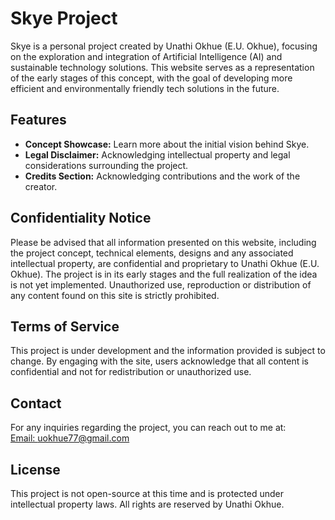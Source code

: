 # Skye Project

Skye is a personal project created by Unathi Okhue (E.U. Okhue), focusing on the exploration and integration of Artificial Intelligence (AI) and sustainable technology solutions. This website serves as a representation of the early stages of this concept, with the goal of developing more efficient and environmentally friendly tech solutions in the future.

## Features

- **Concept Showcase:** Learn more about the initial vision behind Skye.
- **Legal Disclaimer:** Acknowledging intellectual property and legal considerations surrounding the project.
- **Credits Section:** Acknowledging contributions and the work of the creator.

## Confidentiality Notice

Please be advised that all information presented on this website, including the project concept, technical elements, designs and any associated intellectual property, are confidential and proprietary to Unathi Okhue (E.U. Okhue). The project is in its early stages and the full realization of the idea is not yet implemented. Unauthorized use, reproduction or distribution of any content found on this site is strictly prohibited.

## Terms of Service

This project is under development and the information provided is subject to change. By engaging with the site, users acknowledge that all content is confidential and not for redistribution or unauthorized use.

## Contact

For any inquiries regarding the project, you can reach out to me at:  
[Email: uokhue77@gmail.com](mailto:uokhue77@gmail.com)

## License

This project is not open-source at this time and is protected under intellectual property laws. All rights are reserved by Unathi Okhue.
